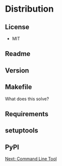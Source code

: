 Distribution
============

License
-------

- MIT

Readme
------

Version
-------

Makefile
--------

What does this solve?

Requirements
------------

setuptools
----------

PyPI
----

[Next: Command Line Tool][1]

[1]: ch_07_command_line.md 'Chapter 7: Command Line Tool'
